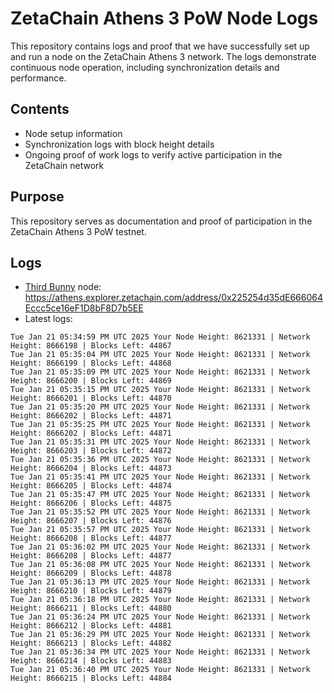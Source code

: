 # ZetaChain Athens 3 PoW Node Logs
This repository contains logs and proof that we have successfully set up and run a node on the ZetaChain Athens 3 network. The logs demonstrate continuous node operation, including synchronization details and performance.

## Contents
- Node setup information
- Synchronization logs with block height details
- Ongoing proof of work logs to verify active participation in the ZetaChain network

## Purpose
This repository serves as documentation and proof of participation in the ZetaChain Athens 3 PoW testnet.

## Logs

- [Third Bunny](https://thirdbunny.xyz/) node: https://athens.explorer.zetachain.com/address/0x225254d35dE666064Eccc5ce16eF1D8bF8D7b5EE
- Latest logs:
```
Tue Jan 21 05:34:59 PM UTC 2025 Your Node Height: 8621331 | Network Height: 8666198 | Blocks Left: 44867
Tue Jan 21 05:35:04 PM UTC 2025 Your Node Height: 8621331 | Network Height: 8666199 | Blocks Left: 44868
Tue Jan 21 05:35:09 PM UTC 2025 Your Node Height: 8621331 | Network Height: 8666200 | Blocks Left: 44869
Tue Jan 21 05:35:15 PM UTC 2025 Your Node Height: 8621331 | Network Height: 8666201 | Blocks Left: 44870
Tue Jan 21 05:35:20 PM UTC 2025 Your Node Height: 8621331 | Network Height: 8666202 | Blocks Left: 44871
Tue Jan 21 05:35:25 PM UTC 2025 Your Node Height: 8621331 | Network Height: 8666202 | Blocks Left: 44871
Tue Jan 21 05:35:31 PM UTC 2025 Your Node Height: 8621331 | Network Height: 8666203 | Blocks Left: 44872
Tue Jan 21 05:35:36 PM UTC 2025 Your Node Height: 8621331 | Network Height: 8666204 | Blocks Left: 44873
Tue Jan 21 05:35:41 PM UTC 2025 Your Node Height: 8621331 | Network Height: 8666205 | Blocks Left: 44874
Tue Jan 21 05:35:47 PM UTC 2025 Your Node Height: 8621331 | Network Height: 8666206 | Blocks Left: 44875
Tue Jan 21 05:35:52 PM UTC 2025 Your Node Height: 8621331 | Network Height: 8666207 | Blocks Left: 44876
Tue Jan 21 05:35:57 PM UTC 2025 Your Node Height: 8621331 | Network Height: 8666208 | Blocks Left: 44877
Tue Jan 21 05:36:02 PM UTC 2025 Your Node Height: 8621331 | Network Height: 8666208 | Blocks Left: 44877
Tue Jan 21 05:36:08 PM UTC 2025 Your Node Height: 8621331 | Network Height: 8666209 | Blocks Left: 44878
Tue Jan 21 05:36:13 PM UTC 2025 Your Node Height: 8621331 | Network Height: 8666210 | Blocks Left: 44879
Tue Jan 21 05:36:18 PM UTC 2025 Your Node Height: 8621331 | Network Height: 8666211 | Blocks Left: 44880
Tue Jan 21 05:36:24 PM UTC 2025 Your Node Height: 8621331 | Network Height: 8666212 | Blocks Left: 44881
Tue Jan 21 05:36:29 PM UTC 2025 Your Node Height: 8621331 | Network Height: 8666213 | Blocks Left: 44882
Tue Jan 21 05:36:34 PM UTC 2025 Your Node Height: 8621331 | Network Height: 8666214 | Blocks Left: 44883
Tue Jan 21 05:36:40 PM UTC 2025 Your Node Height: 8621331 | Network Height: 8666215 | Blocks Left: 44884
```
